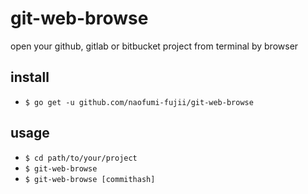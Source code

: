 # git-web-browse
open your github, gitlab or bitbucket project from terminal by browser

install
--
- `$ go get -u github.com/naofumi-fujii/git-web-browse`

usage
--
- `$ cd path/to/your/project`
- `$ git-web-browse`
- `$ git-web-browse [commithash]`
